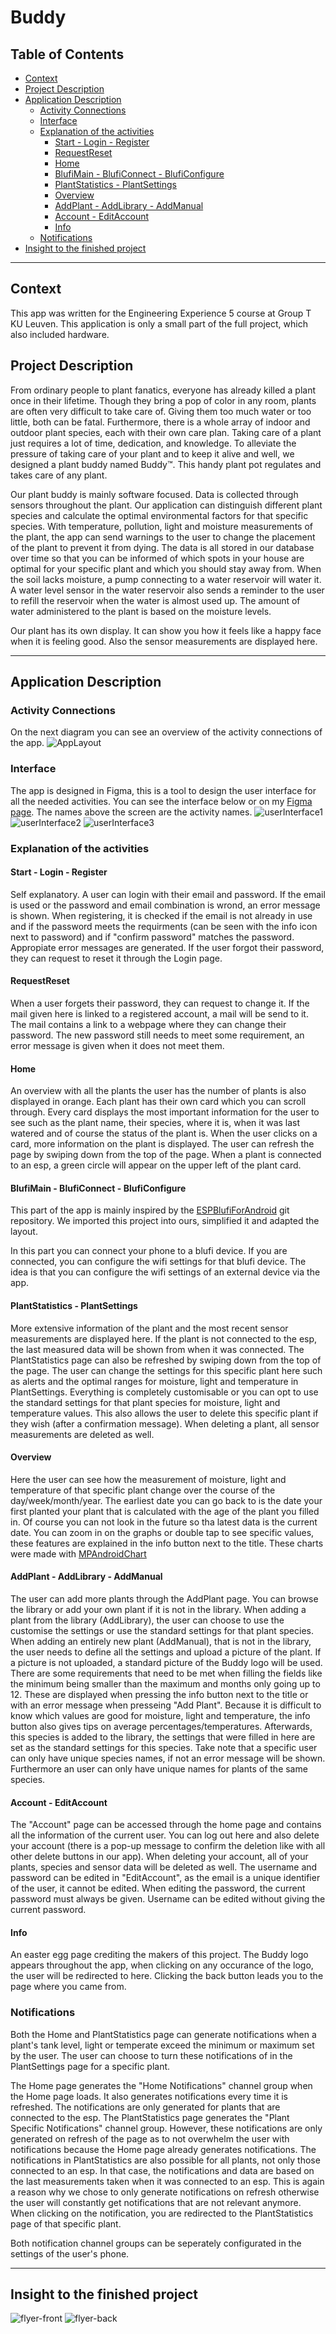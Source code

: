 # Buddy
## Table of Contents
- [Context](#context)
- [Project Description](#project-description)
- [Application Description](#application-description)
  * [Activity Connections](#activity-connections)
  * [Interface](#interface)
  * [Explanation of the activities](#explanation-of-the-activities)
    + [Start - Login - Register](#start---login---register)
    + [RequestReset](#requestreset)
    + [Home](#home)
    + [BlufiMain - BlufiConnect - BlufiConfigure](#blufimain---bluficonnect---bluficonfigure)
    + [PlantStatistics - PlantSettings](#plantstatistics---plantsettings)
    + [Overview](#overview)
    + [AddPlant - AddLibrary - AddManual](#addplant---addlibrary---addmanual)
    + [Account - EditAccount](#account---editaccount)
    + [Info](#info)
  * [Notifications](#notifications)
- [Insight to the finished project](#insight-to-the-finished-project)
___
## Context
This app was written for the Engineering Experience 5 course at Group T KU Leuven. This application is only a small part of the full project, which also included hardware.

## Project Description
From ordinary people to plant fanatics, everyone has already killed a plant once in their lifetime. Though they bring a pop of color in any room, plants are often very difficult to take care of. Giving them too much water or too little, both can be fatal. Furthermore, there is a whole array of indoor and outdoor plant species, each with their own care plan. Taking care of a plant just requires a lot of time, dedication, and knowledge. To alleviate the pressure of taking care of your plant and to keep it alive and well, we designed a plant buddy named Buddy™. This handy plant pot regulates and takes care of any plant.

Our plant buddy is mainly software focused. Data is collected through sensors throughout the plant. Our application can distinguish different plant species and calculate the optimal environmental factors for that specific species. With temperature, pollution, light and moisture measurements of the plant, the app can send warnings to the user to change the placement of the plant to prevent it from dying. The data is all stored in our database over time so that you can be informed of which spots in your house are optimal for your specific plant and which you should stay away from. When the soil lacks moisture, a pump connecting to a water reservoir will water it. A water level sensor in the water reservoir also sends a reminder to the user to refill the reservoir when the water is almost used up. The amount of water administered to the plant is based on the moisture levels.

Our plant has its own display. It can show you how it feels like a happy face when it is feeling good. Also the sensor measurements are displayed here.
***
## Application Description
### Activity Connections
On the next diagram you can see an overview of the activity connections of the app.
![AppLayout](https://user-images.githubusercontent.com/90101184/171037995-c737facf-127c-4c40-af43-1753ed3c0d9a.png)

### Interface
The app is designed in Figma, this is a tool to design the user interface for all the needed activities. You can see the interface below or on my [Figma page](https://www.figma.com/file/uyCdwiU2rQHNsTfw4GtCdB/Buddy?node-id=0%3A1). The names above the screen are the activity names.
![userInterface1](https://user-images.githubusercontent.com/90101184/171037750-fbe6e608-1855-48cb-88d7-07d5e7312b7b.png)
![userInterface2](https://user-images.githubusercontent.com/90101184/171037847-8905b80b-eb7b-4633-9130-a06649e36f32.png)
![userInterface3](https://user-images.githubusercontent.com/90101184/171037860-35477813-b8a1-431d-a259-7c59903e49ed.png)

### Explanation of the activities
#### Start - Login - Register
Self explanatory. A user can login with their email and password. If the email is used or the password and email combination is wrond, an error message is shown. When registering, it is checked if the email is not already in use and if the password meets the requirments (can be seen with the info icon next to password) and if "confirm password" matches the password. Appropiate error messages are generated. If the user forgot their password, they can request to reset it through the Login page.

#### RequestReset
When a user forgets their password, they can request to change it. If the mail given here is linked to a registered account, a mail will be send to it. The mail contains a link to a webpage where they can change their password. The new password still needs to meet some requirement, an error message is given when it does not meet them.

#### Home
An overview with all the plants the user has the number of plants is also displayed in orange. Each plant has their own card which you can scroll through. Every card displays the most important information for the user to see such as the plant name, their species, where it is, when it was last watered and of course the status of the plant is. When the user clicks on a card, more information on the plant is displayed. The user can refresh the page by swiping down from the top of the page. When a plant is connected to an esp, a green circle will appear on the upper left of the plant card.

#### BlufiMain - BlufiConnect - BlufiConfigure
This part of the app is mainly inspired by the [ESPBlufiForAndroid](https://github.com/EspressifApp/EspBlufiForAndroid) git repository. We imported this project into ours, simplified it and adapted the layout.

In this part you can connect your phone to a blufi device. If you are connected, you can configure the wifi settings for that blufi device. The idea is that you can configure the wifi settings of an external device via the app.

#### PlantStatistics - PlantSettings
More extensive information of the plant and the most recent sensor measurements are displayed here. If the plant is not connected to the esp, the last measured data will be shown from when it was connected. The PlantStatistics page can also be refreshed by swiping down from the top of the page. The user can change the settings for this specific plant here such as alerts and the optimal ranges for moisture, light and temperature in PlantSettings. Everything is completely customisable or you can opt to use the standard settings for that plant species for moisture, light and temperature values. This also allows the user to delete this specific plant if they wish (after a confirmation message). When deleting a plant, all sensor measurements are deleted as well.

#### Overview
Here the user can see how the measurement of moisture, light and temperature of that specific plant change over the course of the day/week/month/year. The earliest date you can go back to is the date your first planted your plant that is calculated with the age of the plant you filled in. Of course you can not look in the future so tha latest data is the current date. You can zoom in on the graphs or double tap to see specific values, these features are explained in the info button next to the title. These charts were made with [MPAndroidChart](https://github.com/PhilJay/MPAndroidChart)

#### AddPlant - AddLibrary - AddManual
The user can add more plants through the AddPlant page. You can browse the library or add your own plant if it is not in the library. When adding a plant from the library (AddLibrary), the user can choose to use the customise the settings or use the standard settings for that plant species. When adding an entirely new plant (AddManual), that is not in the library, the user needs to define all the settings and upload a picture of the plant. If a picture is not uploaded, a standard picture of the Buddy logo will be used. There are some requirements that need to be met when filling the fields like the minimum being smaller than the maximum and months only going up to 12. These are displayed when pressing the info button next to the title or with an error message when presseing "Add Plant". Because it is difficult to know which values are good for moisture, light and temperature, the info button also gives tips on average percentages/temperatures. Afterwards, this species is added to the library, the settings that were filled in here are set as the standard settings for this species. Take note that a specific user can only have unique species names, if not an error message will be shown. Furthermore an user can only have unique names for plants of the same species.

#### Account - EditAccount
The "Account" page can be accessed through the home page and contains all the information of the current user. You can log out here and also delete your account (there is a pop-up message to confirm the deletion like with all other delete buttons in our app). When deleting your account, all of your plants, species and sensor data will be deleted as well. The username and password can be edited in "EditAccount", as the email is a unique identifier of the user, it cannot be edited. When editing the password, the current password must always be given. Username can be edited without giving the current password.

#### Info
An easter egg page crediting the makers of this project. The Buddy logo appears throughout the app, when clicking on any occurance of the logo, the user will be redirected to here. Clicking the back button leads you to the page where you came from.

### Notifications
Both the Home and PlantStatistics page can generate notifications when a plant's tank level, light or temperate exceed the minimum or maximum set by the user. The user can choose to turn these notifications of in the PlantSettings page for a specific plant.

The Home page generates the "Home Notifications" channel group when the Home page loads. It also generates notifications every time it is refreshed. The notifications are only generated for plants that are connected to the esp. The PlantStatistics page generates the "Plant Specific Notifications" channel group. However, these notifications are only generated on refresh of the page as to not overwhelm the user with notifications because the Home page already generates notifications. The notifications in PlantStatistics are also possible for all plants, not only those connected to an esp. In that case, the notifications and data are based on the last measurements taken when it was connected to an esp. This is again a reason why we chose to only generate notifications on refresh otherwise the user will constantly get notifications that are not relevant anymore. When clicking on the notification, you are redirected to the PlantStatistics page of that specific plant.

Both notification channel groups can be seperately configurated in the settings of the user's phone.
***
## Insight to the finished project
![flyer-front](https://user-images.githubusercontent.com/90101184/171038974-a27512e0-6c5a-4efc-af75-4e8f2acbb64c.png)
![flyer-back](https://user-images.githubusercontent.com/90101184/171038993-43cb9345-93a0-4d04-b4b8-50f7894353b2.png)
